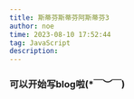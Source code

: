 ```yaml
---
title: 斯蒂芬斯蒂芬阿斯蒂芬3
author: noe
time: 2023-08-10 17:52:44
tag: JavaScript
description:
---
```



### 可以开始写blog啦(*￣︶￣)
